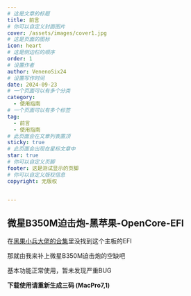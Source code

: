 ```yaml
---
# 这是文章的标题
title: 前言
# 你可以自定义封面图片
cover: /assets/images/cover1.jpg
# 这是页面的图标
icon: heart
# 这是侧边栏的顺序
order: 1
# 设置作者
author: VenenoSix24
# 设置写作时间
date: 2024-09-23
# 一个页面可以有多个分类
category:
  - 使用指南
# 一个页面可以有多个标签
tag:
  - 前言
  - 使用指南
# 此页面会在文章列表置顶
sticky: true
# 此页面会出现在星标文章中
star: true
# 你可以自定义页脚
footer: 这是测试显示的页脚
# 你可以自定义版权信息
copyright: 无版权


---
```


## 微星B350M迫击炮-黑苹果-OpenCore-EFI

在[黑果小兵大佬的合集](https://github.com/daliansky/Hackintosh)里没找到这个主板的EFI

那就由我来补上微星B350M迫击炮的空缺吧

基本功能正常使用，暂未发现严重BUG

**下载使用请重新生成三码 (MacPro7,1)**